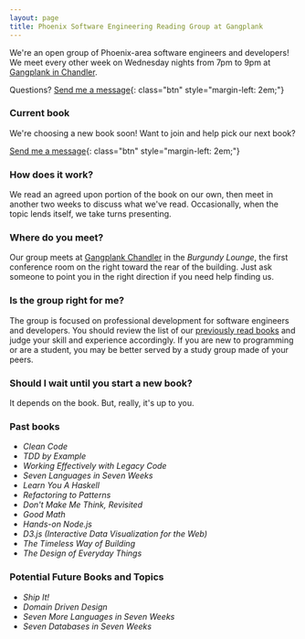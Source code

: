 ```yaml
---
layout: page
title: Phoenix Software Engineering Reading Group at Gangplank
---
```

<!-- [![The Design of Everyday Things cover](http://www.smugmug.com/photos/i-mwzBxGk/0/S/i-mwzBxGk-S.jpg){: style="width: 199px; float: right; margin: 1em 0 0 1em; border: 1px solid;"}][4] -->
We're an open group of Phoenix-area software engineers and developers! We meet every other week on Wednesday nights from 7pm to 9pm at [Gangplank in Chandler](#where).

Questions? [Send me a message][1]{: class="btn" style="margin-left: 2em;"}

### Current book

We're choosing a new book soon! Want to join and help pick our next book?

[Send me a message][1]{: class="btn" style="margin-left: 2em;"}

### How does it work?

We read an agreed upon portion of the book on our own, then meet in another two weeks to discuss what we've read. Occasionally, when the topic lends itself, we take turns presenting. <a name="where" />

### Where do you meet?

Our group meets at [Gangplank Chandler][3] in the *Burgundy Lounge*, the first conference room on the right toward the rear of the building. Just ask someone to point you in the right direction if you need help finding us.

### Is the group right for me?

The group is focused on professional development for software engineers and developers. You should review the list of our [previously read books](#past-books) and judge your skill and experience accordingly. If you are new to programming or are a student, you may be better served by a study group made of your peers.

### Should I wait until you start a new book?

It depends on the book. But, really, it's up to you.

<!-- ### Next book: *???* -->

<a name="past-books" />

### Past books

* *Clean Code*
* *TDD by Example*
* *Working Effectively with Legacy Code*
* *Seven Languages in Seven Weeks*
* *Learn You A Haskell*
* *Refactoring to Patterns*
* *Don't Make Me Think, Revisited*
* *Good Math*
* *Hands-on Node.js*
* *D3.js (Interactive Data Visualization for the Web)*
* *The Timeless Way of Building*
* *The Design of Everyday Things*

### Potential Future Books and Topics

* *Ship It!*
* *Domain Driven Design*
* *Seven More Languages in Seven Weeks*
* *Seven Databases in Seven Weeks*

[1]: /contact/
[2]: http://nodejs.org/
[3]: http://gangplankhq.com/chandler/
[4]: http://www.amazon.com/gp/product/0465050654/ref=as_li_tl?ie=UTF8&camp=1789&creative=390957&creativeASIN=0465050654&linkCode=as2&tag=swrg-20&linkId=QFE6CVM5KDFCG7MQ
